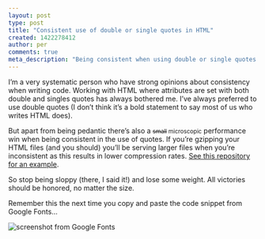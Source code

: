 ```yaml
---
layout: post
type: post
title: "Consistent use of double or single quotes in HTML"
created: 1422278412
author: per
comments: true
meta_description: "Being consistent when using double or single quotes in HTML will result in smaller file size when gzipping. "
---
```


I’m a very systematic person who have strong opinions about consistency when writing code. Working with HTML where attributes are set with both double and singles quotes has always bothered me. I’ve always preferred to use double quotes (I don’t think it’s a bold statement to say most of us who writes HTML does).

But apart from being pedantic there’s also a <small><del>small</del> microscopic</small> performance win when being consistent in the use of quotes.
If you’re gzipping your HTML files (and you should) you’ll be serving larger files when you’re inconsistent as this results in lower compression rates. [See this repository for an example](https://github.com/kollegorna/using-quotes-consistent-in-html).

So stop being sloppy (there, I said it!) and lose some weight.
All victories should be honored, no matter the size.

Remember this the next time you copy and paste the code snippet from Google Fonts…

![screenshot from Google Fonts](/images/2015/2015-01-26-double-single-quotes-html.png)
